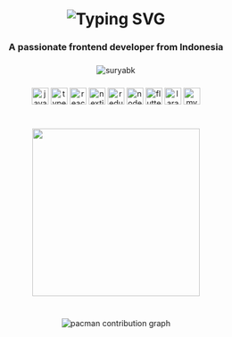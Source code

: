 <h1 align="center">
    <picture>
      <!-- Dark theme image source -->
      <source
        media="(prefers-color-scheme: dark)"
        srcset="https://readme-typing-svg.herokuapp.com?font=Noto+Sans&weight=600&size=28&pause=1000&color=ADBAC7&center=true&random=false&width=512&lines=Hi+%F0%9F%91%8B%2C+I'm+Surya+Bhakti+Kusuma"
      />
      <!-- Light theme image source -->
      <img
        src="https://readme-typing-svg.demolab.com?font=Noto+Sans&weight=600&size=28&pause=1000&color=000000&center=true&random=false&width=512&lines=Hi+%F0%9F%91%8B%2C+I'm+Surya+Bhakti+Kusuma"
        alt="Typing SVG"
      />
    </picture>
</h1>

<h3 align="center">A passionate frontend developer from Indonesia</h3>

###

<div align="center">
    <img src="https://komarev.com/ghpvc/?username=suryabk&label=Profile%20views&color=0e75b6&style=flat" alt="suryabk" />
</div>

###

<div align="center">
    <img src="https://img.shields.io/badge/JavaScript-F7DF1E?logo=javascript&logoColor=black&style=for-the-badge" height="30" alt="javascript logo"  />
    <img src="https://img.shields.io/badge/TypeScript-3178C6?logo=typescript&logoColor=white&style=for-the-badge" height="30" alt="typescript logo" />
    <img src="https://img.shields.io/badge/React-61DAFB?logo=react&logoColor=black&style=for-the-badge" height="30" alt="react logo" />
    <img src="https://img.shields.io/badge/Next.js-000000?logo=nextdotjs&logoColor=white&style=for-the-badge" height="30" alt="nextjs logo" />
    <img src="https://img.shields.io/badge/Redux-764ABC?logo=redux&logoColor=white&style=for-the-badge" height="30" alt="redux logo" />
    <img src="https://img.shields.io/badge/Node.js-339933?logo=nodedotjs&logoColor=white&style=for-the-badge" height="30" alt="nodejs logo" />
    <img src="https://img.shields.io/badge/Flutter-02569B?logo=flutter&logoColor=white&style=for-the-badge" height="30" alt="flutter logo" />
    <img src="https://img.shields.io/badge/Laravel-FF2D20?logo=laravel&logoColor=white&style=for-the-badge" height="30" alt="laravel logo" />
    <img src="https://img.shields.io/badge/MySQL-4479A1?logo=mysql&logoColor=white&style=for-the-badge" height="30" alt="mysql logo" />
</div>

###
<br>
<div align=center >
<!--      <picture>
      <source srcset="https://github-readme-stats.vercel.app/api?username=suryabk&theme=dark&show_icons=true&layout=compact" media="(prefers-color-scheme: dark)" />
      <source srcset="https://github-readme-stats.vercel.app/api?username=suryabk" media="(prefers-color-scheme: light), (prefers-color-scheme: no-preference)" />
      <img align="top" width=455 loading="lazy" src="https://github-readme-stats.vercel.app/api?username=suryabk&layout=compact" />
    </picture> -->
    <picture>
      <source srcset="https://github-readme-stats.vercel.app/api/top-langs?username=suryabk&theme=dark&langs_count=8&layout=compact" media="(prefers-color-scheme: dark)" />
      <source srcset="https://github-readme-stats.vercel.app/api/top-langs?username=suryabk&langs_count=8&layout=compact" media="(prefers-color-scheme: light), (prefers-color-scheme: no-preference)" />
      <img width=300 align="center" loading="lazy" src="https://github-readme-stats.vercel.app/api/top-langs?username=suryabk&langs_count=8&layout=compact"  />
    </picture>
</div>

###
<br>
<div align=center >
<!--   <picture>
    <source media="(prefers-color-scheme: dark)" srcset="https://raw.githubusercontent.com/suryabk/suryabk/output/github-contribution-grid-snake-dark.svg">
    <source media="(prefers-color-scheme: light)" srcset="https://raw.githubusercontent.com/suryabk/suryabk/output/github-contribution-grid-snake.svg">
    <img alt="snake animation" loading="lazy" src="https://raw.githubusercontent.com/suryabk/suryabk/output/github-contribution-grid-snake.svg">
  </picture> -->
    <picture>
      <source media="(prefers-color-scheme: dark)" srcset="https://raw.githubusercontent.com/suryabk/suryabk/output/pacman-contribution-graph-dark.svg">
      <source media="(prefers-color-scheme: light)" srcset="https://raw.githubusercontent.com/suryabk/suryabk/output/pacman-contribution-graph.svg">
      <img alt="pacman contribution graph" src="https://raw.githubusercontent.com/suryabk/suryabk/output/pacman-contribution-graph.svg">
    </picture>
</div>
